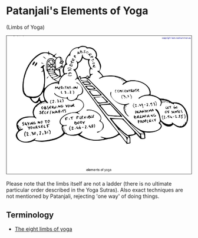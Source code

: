 Patanjali's Elements of Yoga
============================
(Limbs of Yoga)

<img src="res/limbsofyoga.jpg" />

Please note that the limbs itself are not a ladder (there is no ultimate particular order described in the Yoga Sutras).
Also exact techniques are not mentioned by Patanjali, rejecting 'one way' of doing things.

Terminology
-----------
<ul>
  <li><a target="_blank" href="http://en.wikipedia.org/wiki/Yoga_Sutras_of_Patanjali#The_eight_limbs_of_Yoga">The eight limbs of yoga</a></li>
</ul>
